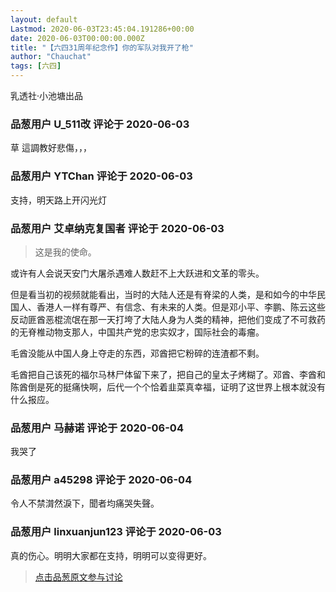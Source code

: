 ```yaml
---
layout: default
Lastmod: 2020-06-03T23:45:04.191286+00:00
date: 2020-06-03T00:00:00.000Z
title: "【六四31周年纪念作】你的军队对我开了枪"
author: "Chauchat"
tags: [六四]
---
```


乳透社·小池塘出品

            
### 品葱用户 **U_511改** 评论于 2020-06-03
        
草 這調教好悲傷，，，
        


            
### 品葱用户 **YTChan** 评论于 2020-06-03
        
支持，明天路上开闪光灯
        


            
### 品葱用户 **艾卓纳克复国者** 评论于 2020-06-03
        
> 这是我的使命。

  
  
或许有人会说天安门大屠杀遇难人数赶不上大跃进和文革的零头。  
  
但是看当初的视频就能看出，当时的大陆人还是有脊梁的人类，是和如今的中华民国人、香港人一样有尊严、有信念、有未来的人类。但是邓小平、李鹏、陈云这些反动匪酋恶棍流氓在那一天打垮了大陆人身为人类的精神，把他们变成了不可救药的无脊椎动物支那人，中国共产党的忠实奴才，国际社会的毒瘤。  
  
毛酋没能从中国人身上夺走的东西，邓酋把它粉碎的连渣都不剩。  
  
毛酋把自己该死的福尔马林尸体留下来了，把自己的皇太子烤糊了。邓酋、李酋和陈酋倒是死的挺痛快啊，后代一个个恰着韭菜真幸福，证明了这世界上根本就没有什么报应。
        


            
### 品葱用户 **马赫诺** 评论于 2020-06-04
        
我哭了
        


            
### 品葱用户 **a45298** 评论于 2020-06-04
        
令人不禁潸然淚下，聞者均痛哭失聲。
        


            
### 品葱用户 **linxuanjun123** 评论于 2020-06-03
        
真的伤心。明明大家都在支持，明明可以变得更好。
        






> [点击品葱原文参与讨论](https://pincong.rocks/video/id-2261__sort_key-agree_count__sort-DESC)

